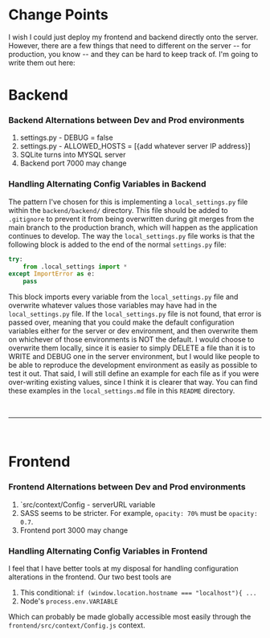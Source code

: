 # Change Points
I wish I could just deploy my frontend and backend directly onto the server. However, there are a few things that need to different on the server -- for production, you know -- and they can be hard to keep track of. I'm going to write them out here:

# Backend

### Backend Alternations between Dev and Prod environments
1. settings.py - DEBUG = false
2. settings.py - ALLOWED_HOSTS = [{add whatever server IP address}]
3. SQLite turns into MYSQL server
4. Backend port 7000 may change

### Handling Alternating Config Variables in Backend
The pattern I've chosen for this is implementing a `local_settings.py` file within the `backend/backend/` directory. This file should be added to `.gitignore` to prevent it from being overwritten during git merges from the main branch to the production branch, which will happen as the application continues to develop. The way the `local_settings.py` file works is that the following block is added to the end of the normal `settings.py` file:

```python
try:
    from .local_settings import *
except ImportError as e:
    pass
```

This block imports every variable from the `local_settings.py` file and overwrite whatever values those variables may have had in the `local_settings.py` file. If the `local_settings.py` file is not found, that error is passed over, meaning that you could make the default configuration variables either for the server or dev environment, and then overwrite them on whichever of those environments is NOT the default. I would choose to overwrite them locally, since it is easier to simply DELETE a file than it is to WRITE and DEBUG one in the server environment, but I would like people to be able to reproduce the development environment as easily as possible to test it out. That said, I will still define an example for each file as if you were over-writing existing values, since I think it is clearer that way. You can find these examples in the `local_settings.md` file in this `README` directory.

<br>

----

<br>

# Frontend

### Frontend Alternations between Dev and Prod environments
1. `src/context/Config - serverURL variable
2. SASS seems to be stricter. For example, `opacity: 70%` must be `opacity: 0.7`.
3. Frontend port 3000 may change

### Handling Alternating Config Variables in Frontend
I feel that I have better tools at my disposal for handling configuration alterations in the frontend. Our two best tools are

1) This conditional: `if (window.location.hostname === "localhost"){ ...`
2) Node's `process.env.VARIABLE`

Which can probably be made globally accessible most easily through the `frontend/src/context/Config.js` context.